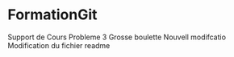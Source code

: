 # FormationGit
Support de Cours
Probleme 3
Grosse boulette
 Nouvell modifcatio
 Modification du fichier readme
